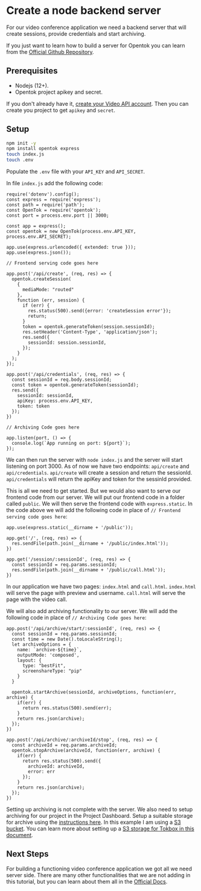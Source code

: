 # Create a node backend server

For our video conference application we need a backend server that will create sessions, provide credentials and start archiving.

If you just want to learn how to build a server for Opentok you can learn from the [Official Github Repository](https://github.com/opentok/opentok-node/blob/main/sample/HelloWorld/README.md). 

## Prerequisites

* Nodejs (12+).
* Opentok project apikey and secret.

If you don't already have it, [create your Video API account](https://tokbox.com/account/user/signup). Then you can create you project to get `apikey` and `secret`.

## Setup

```bash
npm init -y
npm install opentok express
touch index.js
touch .env
```

Populate the `.env` file with your `API_KEY` and `API_SECRET`. 

In file `index.js` add the following code:

```node
require('dotenv').config();
const express = require('express');
const path = require('path');
const OpenTok = require('opentok');
const port = process.env.port || 3000;

const app = express();
const opentok = new OpenTok(process.env.API_KEY, process.env.API_SECRET);

app.use(express.urlencoded({ extended: true }));
app.use(express.json());

// Frontend serving code goes here

app.post('/api/create', (req, res) => {
  opentok.createSession(
    {
      mediaMode: "routed"
    },
    function (err, session) {
      if (err) {
        res.status(500).send({error: 'createSession error'});
        return;
      }
      token = opentok.generateToken(session.sessionId);
      res.setHeader('Content-Type', 'application/json');
      res.send({
        sessionId: session.sessionId,
      });
    }
  );
});

app.post('/api/credentials', (req, res) => {
  const sessionId = req.body.sessionId;
  const token = opentok.generateToken(sessionId);
  res.send({
    sessionId: sessionId,
    apiKey: process.env.API_KEY,
    token: token
  });
})

// Archiving Code goes here

app.listen(port, () => {
  console.log(`App running on port: ${port}`);
});
```

We can then run the server with `node index.js` and the server will start listening on port 3000. As of now we have two endpoints: `api/create` and `api/credentials`. `api/create` will create a session and return the sessionId. `api/credentials` will return the apiKey and token for the sessinId provided.

This is all we need to get started. But we would also want to serve our frontend code from our server. We will put our frontend code in a folder called `public`. We will then serve the frontend code with `express.static`. In the code above we will add the following code in place of `// Frontend serving code goes here`:

```node
app.use(express.static(__dirname + '/public'));

app.get('/', (req, res) => {
  res.sendFile(path.join(__dirname + '/public/index.html'));
})

app.get('/session/:sessionId', (req, res) => {
  const sessionId = req.params.sessionId;
  res.sendFile(path.join(__dirname + '/public/call.html'));
})
```

In our application we have two pages: `index.html` and `call.html`. `index.html` will serve the page with preview and username. `call.html` will serve the page with the video call.

We will also add archiving functionality to our server. We will add the following code in place of `// Archiving Code goes here`:

```node
app.post('/api/archive/start/:sessionId', (req, res) => {
  const sessionId = req.params.sessionId;
  const time = new Date().toLocaleString();
  let archiveOptions = {
    name: `archive-${time}`,
    outputMode: 'composed',
    layout: {
      type: "bestFit",
      screenshareType: "pip"
    }
  }

  opentok.startArchive(sessionId, archiveOptions, function(err, archive) {
    if(err) {
      return res.status(500).send(err);
    }
    return res.json(archive);
  });
})

app.post('/api/archive/:archiveId/stop', (req, res) => {
  const archiveId = req.params.archiveId;
  opentok.stopArchive(archiveId, function(err, archive) {
    if(err) {
      return res.status(500).send({
        archiveId: archiveId,
        error: err
      });
    }
    return res.json(archive);
  });
})
```

Setting up archiving is not complete with the server. We also need to setup archiving for our project in the Project Dashboard. Setup a suitable storage for archive using the [instructions here](https://tokbox.com/developer/guides/archiving/#storage). In this example I am using a [S3 bucket](https://aws.amazon.com/s3). You can learn more about setting up a [S3 storage for Tokbox in this document](https://tokbox.com/developer/guides/archiving/using-s3.html). 

## Next Steps

For building a functioning video conference application we got all we need server side. There are many other functionalities that we are not adding in this tutorial, but you can learn about them all in the [Official Docs](https://tokbox.com/developer/sdks/node/).

